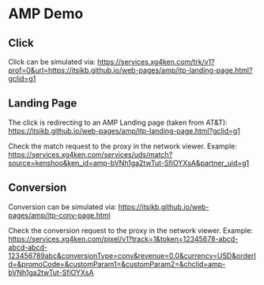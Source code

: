 # AMP Demo

## Click
Click can be simulated via: https://services.xg4ken.com/trk/v1?prof=0&url=https://itsikb.github.io/web-pages/amp/itp-landing-page.html?gclid=g1

## Landing Page
The click is redirecting to an AMP Landing page (taken from AT&T): https://itsikb.github.io/web-pages/amp/itp-landing-page.html?gclid=g1

Check the match request to the proxy in the network viewer.
Example: https://services.xg4ken.com/services/uds/match?source=kenshoo&ken_id=amp-bVNh1ga2twTut-SfiOYXsA&partner_uid=g1

## Conversion 
Conversion can be simulated via:  https://itsikb.github.io/web-pages/amp/itp-conv-page.html

Check the conversion request to the proxy in the network viewer.
Example: https://services.xg4ken.com/pixel/v1?track=1&token=12345678-abcd-abcd-abcd-123456789abc&conversionType=conv&revenue=0.0&currency=USD&orderId=&promoCode=&customParam1=&customParam2=&chclid=amp-bVNh1ga2twTut-SfiOYXsA
